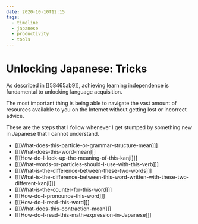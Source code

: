 ```yaml
---
date: 2020-10-10T12:15
tags:
  - timeline
  - japanese
  - productivity
  - tools
---
```


# Unlocking Japanese: Tricks

As described in [[58465ab9]], achieving learning independence is fundamental to
unlocking language acquisition.

The most important thing is being able to navigate the vast amount of resources
available to you on the Internet without getting lost or incorrect advice.

These are the steps that I follow whenever I get stumped by something new in
Japanese that I cannot understand.

 - [[[What-does-this-particle-or-grammar-structure-mean]]]
 - [[[What-does-this-word-mean]]]
 - [[[How-do-I-look-up-the-meaning-of-this-kanji]]]
 - [[[What-words-or-particles-should-I-use-with-this-verb]]]
 - [[[What-is-the-difference-between-these-two-words]]]
 - [[[What-is-the-difference-between-this-word-written-with-these-two-different-kanji]]]
 - [[[What-is-the-counter-for-this-word]]]
 - [[[How-do-I-pronounce-this-word]]]
 - [[[How-do-I-read-this-word]]]
 - [[[What-does-this-contraction-mean]]]
 - [[[How-do-I-read-this-math-expression-in-Japanese]]]
